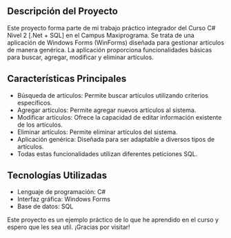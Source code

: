 ## Descripción del Proyecto

Este proyecto forma parte de mi trabajo práctico integrador del Curso C# Nivel 2 [.Net + SQL] en el Campus Maxiprograma. Se trata de una aplicación de Windows Forms (WinForms) diseñada para gestionar artículos de manera genérica. La aplicación proporciona funcionalidades básicas para buscar, agregar, modificar y eliminar artículos.

## Características Principales

- Búsqueda de artículos: Permite buscar artículos utilizando criterios específicos.
- Agregar artículos: Permite agregar nuevos artículos al sistema.
- Modificar artículos: Ofrece la capacidad de editar información existente de los artículos.
- Eliminar artículos: Permite eliminar artículos del sistema.
- Aplicación genérica: Diseñada para ser adaptable a diversos tipos de artículos.
- Todas estas funcionalidades utilizan diferentes peticiones SQL.

## Tecnologías Utilizadas

- Lenguaje de programación: C#
- Interfaz gráfica: Windows Forms
- Base de datos: SQL 

Este proyecto es un ejemplo práctico de lo que he aprendido en el curso y espero que les sea util. ¡Gracias por visitar!

